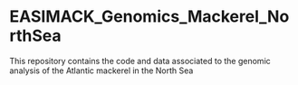 # EASIMACK_Genomics_Mackerel_NorthSea
This repository contains the code and data associated to the genomic analysis of the Atlantic mackerel in the North Sea
